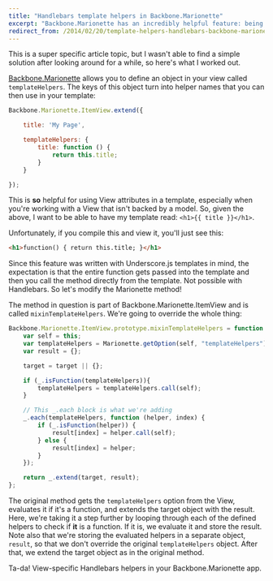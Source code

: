 ```yaml
---
title: "Handlebars template helpers in Backbone.Marionette"
excerpt: "Backbone.Marionette has an incredibly helpful feature: being able to define View-specific template helpers right in the view. Unfortunately, they don't work with Handlebars out of the box. Let's change that."
redirect_from: /2014/02/20/template-helpers-handlebars-backbone-marionette/
---
```

This is a super specific article topic, but I wasn't able to find a simple solution after looking around for a while, so here's what I worked out.

[Backbone.Marionette](http://marionettejs.com/) allows you to define an object in your view called `templateHelpers`. The keys of this object turn into helper names that you can then use in your template:

```js
Backbone.Marionette.ItemView.extend({

    title: 'My Page',

    templateHelpers: {
        title: function () {
            return this.title;
        }
    }

});
```

This is **so** helpful for using View attributes in a template, especially when you're working with a View that isn't backed by a model. So, given the above, I want to be able to have my template read: <code>\<h1\>\{\{ title \}\}\</h1\></code>.

Unfortunately, if you compile this and view it, you'll just see this:

```html
<h1>function() { return this.title; }</h1>
```

Since this feature was written with Underscore.js templates in mind, the expectation is that the entire function gets passed into the template and then you call the method directly from the template. Not possible with Handlebars. So let's modify the Marionette method!

The method in question is part of Backbone.Marionette.ItemView and is called `mixinTemplateHelpers`. We're going to override the whole thing:

```js
Backbone.Marionette.ItemView.prototype.mixinTemplateHelpers = function (target) {
    var self = this;
    var templateHelpers = Marionette.getOption(self, "templateHelpers");
    var result = {};

    target = target || {};

    if (_.isFunction(templateHelpers)){
        templateHelpers = templateHelpers.call(self);
    }

    // This _.each block is what we're adding
    _.each(templateHelpers, function (helper, index) {
        if (_.isFunction(helper)) {
            result[index] = helper.call(self);
        } else {
            result[index] = helper;
        }
    });

    return _.extend(target, result);
};
```

The original method gets the `templateHelpers` option from the View, evaluates it if it's a function, and extends the target object with the result. Here, we're taking it a step further by looping through each of the defined helpers to check if **it** is a function. If it is, we evaluate it and store the result. Note also that we're storing the evaluated helpers in a separate object, `result`, so that we don't override the original `templateHelpers` object. After that, we extend the target object as in the original method.

Ta-da! View-specific Handlebars helpers in your Backbone.Marionette app.
